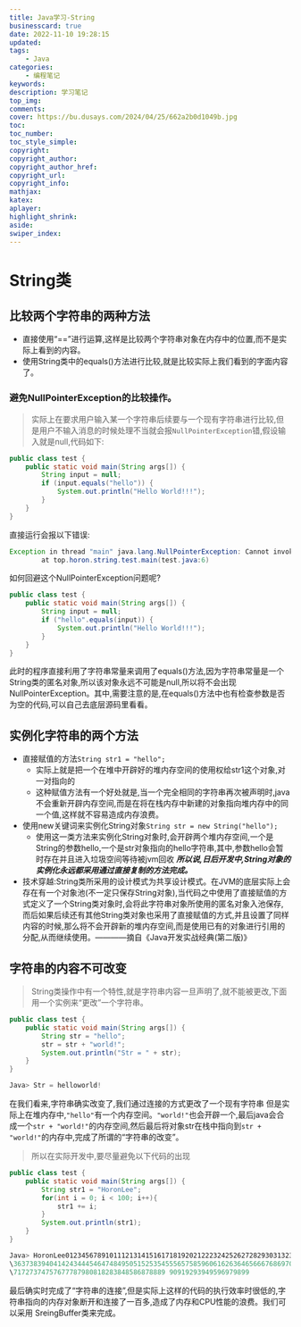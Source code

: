 ```yaml
---
title: Java学习-String
businesscard: true
date: 2022-11-10 19:28:15
updated:
tags:
    - Java
categories: 
    - 编程笔记
keywords:
description: 学习笔记
top_img:
comments:
cover: https://bu.dusays.com/2024/04/25/662a2b0d1049b.jpg
toc:
toc_number:
toc_style_simple:
copyright:
copyright_author:
copyright_author_href:
copyright_url:
copyright_info:
mathjax:
katex:
aplayer:
highlight_shrink:
aside:
swiper_index: 
---
```

# String类
## 比较两个字符串的两种方法
- 直接使用“==”进行运算,这样是比较两个字符串对象在内存中的位置,而不是实际上看到的内容。
- 使用String类中的equals()方法进行比较,就是比较实际上我们看到的字面内容了。
### 避免NullPointerException的比较操作。
> 实际上在要求用户输入某一个字符串后续要与一个现有字符串进行比较,但是用户不输入消息的时候处理不当就会报`NullPointerException`错,假设输入就是null,代码如下:
```java
public class test {
    public static void main(String args[]) {
        String input = null;
        if (input.equals("hello")) {
            System.out.println("Hello World!!!");
        }
    }
}
```
直接运行会报以下错误:
```java
Exception in thread "main" java.lang.NullPointerException: Cannot invoke "String.equals(Object)" because "input" is null
        at top.horon.string.test.main(test.java:6)
```
如何回避这个NullPointerException问题呢?
```java
public class test {
    public static void main(String args[]) {
        String input = null;
        if ("hello".equals(input)) {
            System.out.println("Hello World!!!");
        }
    }
}
```
此时的程序直接利用了字符串常量来调用了equals()方法,因为字符串常量是一个String类的匿名对象,所以该对象永远不可能是null,所以将不会出现NullPointerException。其中,需要注意的是,在equals()方法中也有检查参数是否为空的代码,可以自己去底层源码里看看。
## 实例化字符串的两个方法
- 直接赋值的方法`String str1 = "hello";`
  - 实际上就是把一个在堆中开辟好的堆内存空间的使用权给str1这个对象,对一对指向的
  - 这种赋值方法有一个好处就是,当一个完全相同的字符串再次被声明时,java不会重新开辟内存空间,而是在将在栈内存中新建的对象指向堆内存中的同一个值,这样就不容易造成内存浪费。
- 使用new关键词来实例化String对象`String str = new String("hello");`
  - 使用这一类方法来实例化String对象时,会开辟两个堆内存空间,一个是String的参数hello,一个是str对象指向的hello字符串,其中,参数hello会暂时存在并且进入垃圾空间等待被jvm回收
***所以说,日后开发中,String对象的实例化永远都采用通过直接复制的方法完成。***
- 技术穿越:String类所采用的设计模式为共享设计模式。在JVM的底层实际上会存在有一个对象池(不一定只保存String对象),当代码之中使用了直接赋值的方式定义了一个String类对象时,会将此字符串对象所使用的匿名对象入池保存,而后如果后续还有其他String类对象也采用了直接赋值的方式,并且设置了同样内容的时候,那么将不会开辟新的堆内存空间,而是使用已有的对象进行引用的分配,从而继续使用。————摘自《Java开发实战经典(第二版)》
## 字符串的内容不可改变
> String类操作中有一个特性,就是字符串内容一旦声明了,就不能被更改,下面用一个实例来“更改”一个字符串。
```java
public class test {
    public static void main(String args[]) {
        String str = "hello";
        str = str + "world!";
        System.out.println("Str = " + str);
    }
}

Java> Str = helloworld!
```
在我们看来,字符串确实改变了,我们通过连接的方式更改了一个现有字符串
但是实际上在堆内存中,`"hello"`有一个内存空间。`"world!"`也会开辟一个,最后java会合成一个`str + "world!"`的内存空间,然后最后将对象str在栈中指向到`str + "world!"`的内存中,完成了所谓的“字符串的改变”。
> 所以在实际开发中,要尽量避免以下代码的出现
```java
public class test {
    public static void main(String args[]) {
        String str1 = "HoronLee";
        for(int i = 0; i < 100; i++){
            str1 += i;
        }
        System.out.println(str1);
    }
}

Java> HoronLee01234567891011121314151617181920212223242526272829303132333435
\3637383940414243444546474849505152535455565758596061626364656667686970
\71727374757677787980818283848586878889 90919293949596979899
```
最后确实时完成了“字符串的连接”,但是实际上这样的代码的执行效率时很低的,字符串指向的内存对象断开和连接了一百多,造成了内存和CPU性能的浪费。我们可以采用 SreingBuffer类来完成。
